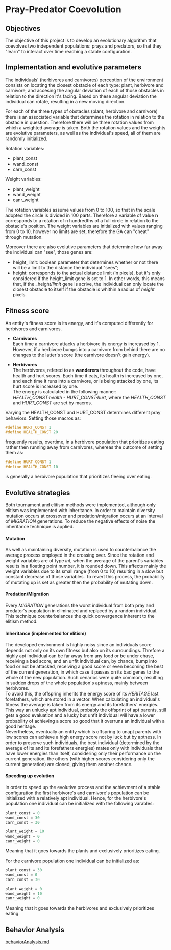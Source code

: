 # Pray-Predator Coevolution

## Objectives

The objective of this project is to develop an evolutionary algorithm that coevolves two independent
populations: prays and predators, so that they "learn" to interact over time reaching a stable configuration.

## Implementation and evolutive parameters

The individuals' (herbivores and carnivores) perception of the environment consists on locating the closest obstacle of each type: plant, herbivore and carnivore, and accesing the angular deviation of each of those obstacles in relation to the direction it's facing. Based on these angular deviation the individual can rotate, resulting in a new moving direction.

For each of the three types of obstacles (plant, herbivore and carnivore) there is an associated variable that determines the rotation in relation to the obstacle in question. Therefore there will be three rotation values from which a weighted average is taken. Both the rotation values and the weights are evolutive parameters, as well as the individual's speed, all of them are randomly initialized.

Rotation variables:
- plant_const
- wand_const
- carn_const

Weight variables:
- plant_weight
- wand_weight
- canr_weight

The rotation variables assume values from 0 to 100, so that in the scale adopted the circle is divided in 100 parts. Therefore a variable of value __n__ corresponds to a rotation of n hundredths of a full circle in relation to the obstacle's position. The weight variables are initialized with values ranging from 0 to 10, however no limits are set, therefore the GA can "cheat" through mutation.

Moreover there are also evolutive parameters that determine how far away the individual can "see", those genes are:
- height_limit: boolean parameter that determines whether or not there will be a limit to the distance the individual "sees";
- height: corresponds to the actual distance limit (in pixels), but it's only considered if the height_limit gene is set to 1.
In other words, this means that, if the _height/_limit_ gene is acrive, the individual can only locate the closest obstacle to itself if the obstacle is whithin a radius of _height_ pixels.

## Fitness score

An entity's fitness score is its energy, and it's computed differently for herbivores and carnivores.

- __Carnivores__
<br/>Each time a carnivore attacks a herbivore its energy is increased by 1. However, if a herbivore bumps into a carnivore
from behind there are no changes to the latter's score (the carnivore doesn't gain energy).

- __Herbivores__
<br/>The herbivores, refered to as __wanderers__ throughout the code, have health and hurt scores. Each time it eats, its health is increased by one, and each time it runs into a carnivore, or is being attacked by one, its hurt score is increased by one.
<br/>The energy is calculated in the following manner:  _HEALTH\_CONST·health - HURT\_CONST·hurt_, where the _HEALTH_CONST_ and _HURT_CONST_ are set by macros.

Varying the HEALTH_CONST and HURT_CONST determines different pray behaviors. Setting those macros as: 
```cpp
#define HURT_CONST 1
#define HEALTH_CONST 20
```
frequently results, overtime, in a herbivore population that prioritizes eating rather then running away from carnivores, whereas the outcome of setting them as:
```cpp
#define HURT_CONST 1
#define HEALTH_CONST 10
```
is generally a herbivore population that prioritizes fleeing over eating.

## Evolutive strategies

Both tournament and elitism methods were implemented, although only elitism was implemented with inheritance. In order to maintain diversity mutation occurs at crossover and predation/migration occurs at an interval of _MIGRATION_ generations.
To reduce the negative effects of noise the inheritance technique is applied.

#### Mutation

As well as maintaining diversity, mutation is used to counterbalance the average process employed in the crossing over.
Since the rotation and weight variables are of type _int_, when the average of the parent's variables results in a floating point number, it is rounded down. This affects mainly the weight variables due to its small range (from 0 to 10)
resulting in a slow but constant decrease of those variables. To revert this process, the probability of mutating up is set as greater then the probability of mutating down.

#### Predation/Migration

Every _MIGRATION_ generations the worst individual from both pray and predator's population in eliminated and replaced by a random individual. This technique counterbalances the quick convergence inherent to the elitism method.

#### Inheritance (implemented for elitism)

The developed environment is highly noisy since an individuals score depends not only on its own fitness but also on its surroundings. Threfore a highly apt individual can be far away from any food or be under chase, receiving a bad score, and an unfit individual can, by chance, bump into food or not be attacked, receiving a good score or even becoming the best of the current generation, in which case it passes on its bad genes to the whole of the new population.
Such cenarios were quite commom, resulting in sudden drops of the whole population's aptness, mainly between herbivores. <br/>To avoid this, the offspring inherits the energy score of its _HERITAGE_ last forefathers, which are stored in a vector.
When calculating an individual's fitness the average is taken from its energy and its forefathers' energies.
<br/>This way an unlucky apt individual, probably the offsprint of apt parents, still gets a good evaluation and a lucky but unfit individual will have a lower probability of achieving a score so good that it overruns an individual with a good heritage.
<br/>Nevertheless, eventually an entity which is offspring to unapt parents with low scores can achieve a high energy score not by luck but by aptness. In order to preserve such individuals, the best individual (determined by the average of its and its forefathers energies) mates only with individuals that have lower energies than itself, considering only their performance on the current generation, the others (with higher scores considering only the current generation) are cloned, giving them another chance.


#### Speeding up evolution

In order to speed up the evolutive process and the achievment of a stable configuration the first herbivore's and carnivore's population can be initialized with a relatively apt individual.
Hence, for the herbivore's population one individual can be initialized with the following varables:
```cpp
plant_const = 0
wand_const = 30
carn_const = 30

plant_weight = 10
wand_weight = 0
canr_weight = 0
```
Meaning that it goes towards the plants and exclusively prioritizes eating.

For the carnivore population one individual can be initialized as:
```cpp
plant_const = 30
wand_const = 0
carn_const = 30

plant_weight = 0
wand_weight = 10
canr_weight = 0
```
Meaning that it goes towards the herbivores and exclusively prioritizes eating.

## Behavior Analysis
[behaviorAnalysis.md](https://github.com/AliceDeLorenci/pray-predator-coevolution/blob/master/behaviorAnalysis.md)
<br/>